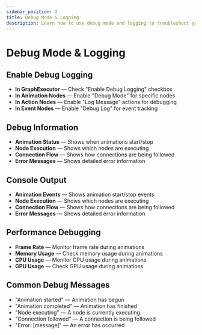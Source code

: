 ```yaml
---
sidebar_position: 2
title: Debug Mode & Logging
description: Learn how to use debug mode and logging to troubleshoot your Animatix Pro animations.
---
```


# Debug Mode & Logging

## Enable Debug Logging
- **In GraphExecutor** — Check "Enable Debug Logging" checkbox
- **In Animation Nodes** — Enable "Debug Mode" for specific nodes
- **In Action Nodes** — Enable "Log Message" actions for debugging
- **In Event Nodes** — Enable "Debug Log" for event tracking

## Debug Information
- **Animation Status** — Shows when animations start/stop
- **Node Execution** — Shows which nodes are executing
- **Connection Flow** — Shows how connections are being followed
- **Error Messages** — Shows detailed error information

## Console Output
- **Animation Events** — Shows animation start/stop events
- **Node Execution** — Shows which nodes are executing
- **Connection Flow** — Shows how connections are being followed
- **Error Messages** — Shows detailed error information

## Performance Debugging
- **Frame Rate** — Monitor frame rate during animations
- **Memory Usage** — Check memory usage during animations
- **CPU Usage** — Monitor CPU usage during animations
- **GPU Usage** — Check GPU usage during animations

## Common Debug Messages
- "Animation started" — Animation has begun
- "Animation completed" — Animation has finished
- "Node executing" — A node is currently executing
- "Connection followed" — A connection is being followed
- "Error: [message]" — An error has occurred
